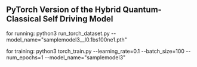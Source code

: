 ## PyTorch Version of the Hybrid Quantum-Classical Self Driving Model


for running: python3 run_torch_dataset.py --model_name="samplemodel3__l0.1bs100ne1.pth"

for training: python3 torch_train.py --learning_rate=0.1 --batch_size=100 --num_epochs=1 --model_name="samplemodel3"
